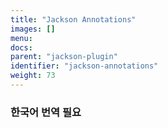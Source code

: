 ```yaml
---
title: "Jackson Annotations"
images: []
menu:
docs:
parent: "jackson-plugin"
identifier: "jackson-annotations"
weight: 73
---
```


### 한국어 번역 필요
